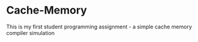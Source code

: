 # Cache-Memory
This is my first student programming assignment - a simple cache memory compiler simulation
